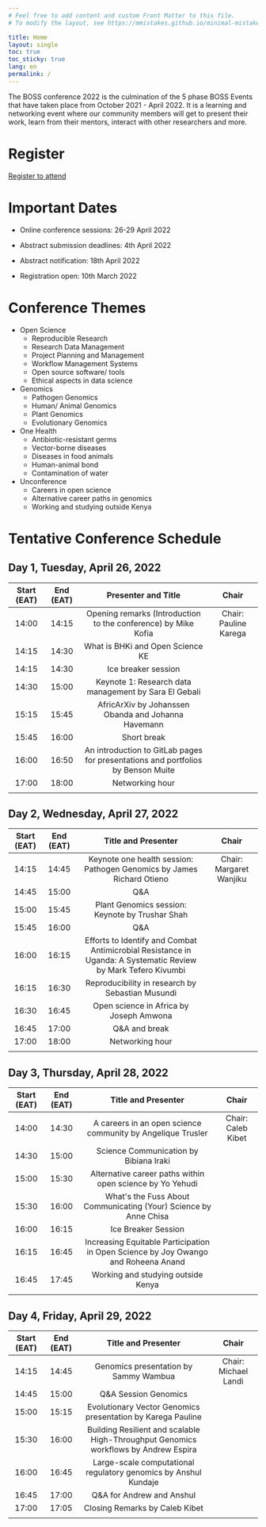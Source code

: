 ```yaml
---
# Feel free to add content and custom Front Matter to this file.
# To modify the layout, see https://mmistakes.github.io/minimal-mistakes/docs/layouts/

title: Home
layout: single
toc: true
toc_sticky: true
lang: en
permalink: /
---
```


The BOSS conference 2022 is the culmination of the 5 phase BOSS Events that have taken place from October 2021 - April 2022. 
It is a learning and networking event where our community members will get to present their work, learn from their mentors, 
interact with other researchers and more.

# Register

[Register to attend](https://events.zoom.us/ev/ANb6Jc2bYzHsLbGBjv3l1BpDLNHx2xsZ_34dgQV_YlQ9IguF1qUXozBxTOg_xLHqd4pEjhI)

# Important Dates

- Online conference sessions: 26-29 April 2022

- Abstract submission deadlines: 4th April 2022

- Abstract notification: 18th April 2022

- Registration open: 10th March 2022

# Conference Themes

- Open Science
    - Reproducible Research
    - Research Data Management
    - Project Planning and Management
    - Workflow Management Systems
    - Open source software/ tools
    - Ethical aspects in data science
- Genomics
    - Pathogen Genomics
    - Human/ Animal Genomics
    - Plant Genomics
    - Evolutionary Genomics
- One Health
    - Antibiotic-resistant germs
    - Vector-borne diseases
    - Diseases in food animals
    - Human-animal bond
    - Contamination of water
- Unconference
    - Careers in open science
    - Alternative career paths in genomics
    - Working and studying outside Kenya

# Tentative Conference Schedule

## Day 1, Tuesday, April 26, 2022

|Start (EAT)|End (EAT)|Presenter and Title|Chair|
|:---:|:---:|:---:|:---:|
|14:00|14:15|Opening remarks (Introduction to the conference) by Mike Kofia|Chair: Pauline Karega |
|14:15|14:30|What is BHKi and Open Science KE| | |
|14:15|14:30|Ice breaker session | | |
|14:30|15:00|Keynote 1: Research data management by Sara El Gebali ||
|15:15|15:45|AfricArXiv by Johanssen Obanda and Johanna Havemann||
|15:45|16:00|Short break| | | |
|16:00|16:50|An introduction to GitLab pages for presentations and portfolios by Benson Muite|| |
|17:00|18:00|Networking hour| | | |
| | | | | | |

## Day 2, Wednesday, April 27, 2022

|Start (EAT)|End (EAT)|Title and Presenter|Chair|
|:---:|:---:|:---:|:---:|
|14:15|14:45|Keynote one health session: Pathogen Genomics by James Richard Otieno |Chair: Margaret Wanjiku|
|14:45|15:00|Q&A| |
|15:00|15:45|Plant Genomics session: Keynote by Trushar Shah||
|15:45|16:00|Q&A||
|16:00|16:15|Efforts to Identify and Combat Antimicrobial Resistance in Uganda: A Systematic Review by Mark Tefero Kivumbi||
|16:15|16:30|Reproducibility in research by Sebastian Musundi| | 
|16:30|16:45|Open science in Africa by Joseph Amwona ||
|16:45|17:00|Q&A and break| | | |
|17:00|18:00|Networking hour| | | |
| | | | | | |

## Day 3, Thursday, April 28, 2022

|Start (EAT)|End (EAT)|Title and Presenter|Chair|
|:---:|:---:|:---:|:---:|
|14:00|14:30|A careers in an open science community by Angelique Trusler |Chair: Caleb Kibet|
|14:30|15:00|Science Communication by Bibiana Iraki| | 
|15:00|15:30|Alternative career paths within open science by Yo Yehudi ||
|15:30|16:00|What's the Fuss About Communicating (Your) Science by Anne Chisa| | 
|16:00|16:15|Ice Breaker Session| | | |
|16:15|16:45|Increasing Equitable Participation in Open Science by Joy Owango and Roheena Anand ||
|16:45|17:45|Working and studying outside Kenya||
| | | | | | |

## Day 4, Friday, April 29, 2022

|Start (EAT)|End (EAT)|Title and Presenter|Chair|
|:---:|:---:|:---:|:---:|
|14:15|14:45|Genomics presentation by Sammy Wambua|Chair: Michael Landi|
|14:45|15:00|Q&A Session Genomics | |
|15:00|15:15|Evolutionary Vector Genomics presentation by Karega Pauline| | | |
|15:30|16:00|Building Resilient and scalable High-Throughput Genomics workflows by Andrew Espira | |
|16:00|16:45|Large-scale computational regulatory genomics by Anshul Kundaje| | | |
|16:45|17:00|Q&A for Andrew and Anshul| | | |
|17:00|17:05|Closing Remarks by Caleb Kibet|
| | | | | | |

